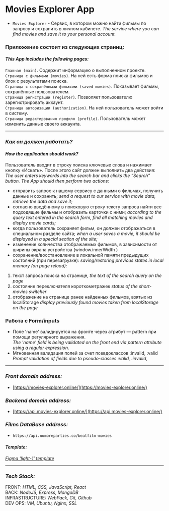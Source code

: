 # Movies Explorer App
- `Movies Explorer` - Сервис, в котором можно найти фильмы по запросу и сохранить в личном кабинете.
*The service where you can find movies and save it to your personal account.*

### Приложение состоит из следующих страниц:
#### *This App includes the following pages:*
`Главная (main)`. Содержит информацию о выполненном проекте.  
`Страница с фильмами (movies)`. На ней есть форма поиска фильмов и блок с результатами поиска.  
`Страница с сохранёнными фильмами (saved movies)`. Показывает фильмы, сохранённые пользователем.  
`Страница регистрации (register)`. Позволяет пользователю зарегистрировать аккаунт.  
`Страница авторизации (authorization)`. На ней пользователь может войти в систему.  
`Страница редактирования профиля (profile)`. Пользователь может изменить данные своего аккаунта.  

--- 
### *Как он должен работать?*
#### *How the application should work?*
Пользователь вводит в строку поиска ключевые слова и нажимает кнопку «Искать». После этого сайт должен выполнить два действия:
*The user enters keywords into the search bar and clicks the “Search” button. The App should then perform two actions:*
- отправить запрос к нашему сервису с данными о фильмах, получить данные и сохранить;
*send a request to our service with movie data, retrieve the data and save it;*
- согласно введённому в поисковую строку тексту запроса найти все подходящие фильмы и отобразить карточки с ними;
*according to the query text entered in the search form, find all matching movies and display movie cards;*
- когда пользователь сохраняет фильм, он должен отображаться в специальном разделе сайта;
*when a user saves a movie, it should be displayed in a special section of the site;*
- изменение количества отображаемых фильмов, в зависимости от ширины экрана устройства (window.innerWidth )
- сохранение/восстановление в локальной памяти предыдущих состояний (при перезагрузке): 
*saving/restoring previous states in local memory (on page reload):*
1. текст запроса поиска на странице,
*the text of the search query on the page*
2. состояние переключателя короткометражек 
*status of the short-movies switcher*
3. отображение на странице ранее найденных фильмов, взятых из localStorage
*display previously found movies taken from localStorage on the page*

### Работа с Form/inputs
- Поле 'name' валидируется на фронте через атрибут — pattern при помощи регулярного выражения.  
*The 'name' field is being validated on the front end via pattern attribute using a regular expression.*  
- Мгновенная валидация полей за счет псевдоклассов :invalid, :valid  
*Prompt validation of fields due to pseudo-classes :valid, :invalid,*


---
### *Front domain address:*
- [https://movies-explorer.online/](https://movies-explorer.online/)

### *Backend domain address:*
- [https://api.movies-explorer.online/](https://api.movies-explorer.online/)

### *Films DataBase address:*
-  `https://api.nomoreparties.co/beatfilm-movies`

#### *Template:*
 *[Figma 'light-1' template](https://www.figma.com/file/6FMWkB94wE7KTkcCgUXtnC/light-1?type=design&node-id=932-3961&mode=design&t=VCMDVvNjAbCo2lft-0)*


---
### *Tech Stack:*
FRONT: *HTML, CSS, JavaScript, React*  
BACK: *NodeJS, Express, MongoDB*  
INFRASTRUCTURE: *WebPack, Git, Github*  
DEV OPS: *VM, Ubuntu, Nginx, SSL*  
